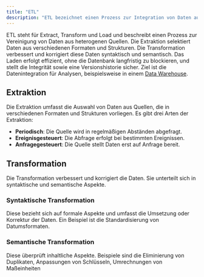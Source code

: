 ```yaml
---
title: "ETL"
description: "ETL bezeichnet einen Prozess zur Integration von Daten aus unterschiedlichen Quellen. Dabei werden Daten extrahiert, transformiert und geladen, um sie für Analysen bereitzustellen."
---
```


ETL steht für Extract, Transform und Load und beschreibt einen Prozess zur Vereinigung von Daten aus heterogenen Quellen. Die Extraktion selektiert Daten aus verschiedenen Formaten und Strukturen. Die Transformation verbessert und korrigiert diese Daten syntaktisch und semantisch. Das Laden erfolgt effizient, ohne die Datenbank langfristig zu blockieren, und stellt die Integrität sowie eine Versionshistorie sicher. Ziel ist die Datenintegration für Analysen, beispielsweise in einem [Data Warehouse](/open-fidup/lerninhalte/data-warehouse).

## Extraktion
Die Extraktion umfasst die Auswahl von Daten aus Quellen, die in verschiedenen Formaten und Strukturen vorliegen. Es gibt drei Arten der Extraktion:

- **Periodisch**: Die Quelle wird in regelmäßigen Abständen abgefragt.
- **Ereignisgesteuert**: Die Abfrage erfolgt bei bestimmten Ereignissen.
- **Anfragegesteuert**: Die Quelle stellt Daten erst auf Anfrage bereit.

## Transformation
Die Transformation verbessert und korrigiert die Daten. Sie unterteilt sich in syntaktische und semantische Aspekte.

### Syntaktische Transformation
Diese bezieht sich auf formale Aspekte und umfasst die Umsetzung oder Korrektur der Daten. Ein Beispiel ist die Standardisierung von Datumsformaten.

### Semantische Transformation
Diese überprüft inhaltliche Aspekte. Beispiele sind die Eliminierung von Duplikaten, Anpassungen von Schlüsseln, Umrechnungen von Maßeinheiten